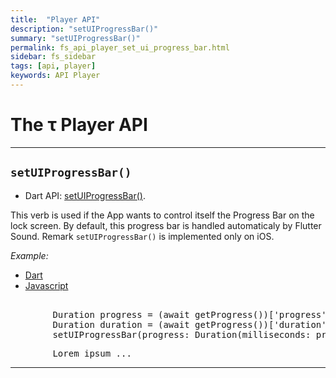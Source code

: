 ```yaml
---
title:  "Player API"
description: "setUIProgressBar()"
summary: "setUIProgressBar()"
permalink: fs_api_player_set_ui_progress_bar.html
sidebar: fs_sidebar
tags: [api, player]
keywords: API Player
---
```

# The &tau; Player API

---------------------------------------------------------------------------------------------------------------------------------

## `setUIProgressBar()`

- Dart API: [setUIProgressBar()](pages/flutter-sound/api/player/FlutterSoundPlayer/setUIProgressBar.html).

This verb is used if the App wants to control itself the Progress Bar on the lock screen. By default, this progress bar is handled automaticaly by Flutter Sound.
Remark `setUIProgressBar()` is implemented only on iOS.

*Example:*
<ul id="profileTabs" class="nav nav-tabs">
    <li class="active"><a href="#dart" data-toggle="tab">Dart</a></li>
    <li><a href="#javascript" data-toggle="tab">Javascript</a></li>
</ul>
<div class="tab-content">

<div role="tabpanel" class="tab-pane active" id="dart">

<pre>

        Duration progress = (await getProgress())['progress'];
        Duration duration = (await getProgress())['duration'];
        setUIProgressBar(progress: Duration(milliseconds: progress.milliseconds - 500), duration: duration)
</pre>

</div>

<div role="tabpanel" class="tab-pane" id="javascript">
<pre>
        Lorem ipsum ...
</pre>
</div>

</div>

---------------------------------------------------------------------------------------------------------------------------------

